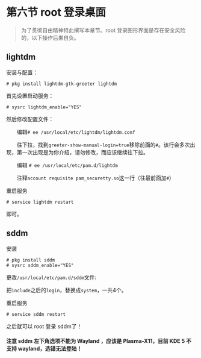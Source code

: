 # 第六节 root 登录桌面

>为了贯彻自由精神特此撰写本章节。root 登录图形界面是存在安全风险的，以下操作后果自负。

## lightdm

安装与配置：

```
# pkg install lightdm-gtk-greeter lightdm
```

首先设置启动服务：

```
# sysrc lightdm_enable="YES"
```
然后修改配置文件：

　　编辑`# ee /usr/local/etc/lightdm/lightdm.conf`

　　往下拉，找到`greeter-show-manual-login=true`移除前面的`#`。该行会多次出现，第一次出现是为你介绍，请勿修改，而应该继续往下拉。

　　编辑 `# ee /usr/local/etc/pam.d/lightdm`

　　注释`account requisite pam_securetty.so`这一行（往最前面加`#`）

重启服务

```
# service lightdm restart
```

即可。

## sddm

安装

```
# pkg install sddm
# sysrc sddm_enable="YES"
```

更改`/usr/local/etc/pam.d/sddm`文件:

把`include`之后的`login`，替换成`system`，一共4个。

重启服务

```
# service sddm restart
```

之后就可以 root 登录 sddm了！

#### 注意 sddm 左下角选项不能为 Wayland ，应该是 Plasma-X11，目前 KDE 5 不支持 wayland，选错无法登陆！

